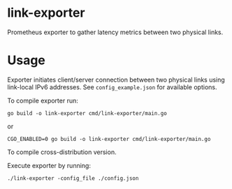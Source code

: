 # link-exporter
Prometheus exporter to gather latency metrics between two physical links.

# Usage

Exporter initiates client/server connection between two physical links using link-local IPv6 addresses.
See `config_example.json` for available options.

To compile exporter run:
```
go build -o link-exporter cmd/link-exporter/main.go
```
or
```
CGO_ENABLED=0 go build -o link-exporter cmd/link-exporter/main.go
```
To compile cross-distribution version.

Execute exporter by running:

```
./link-exporter -config_file ./config.json
```
